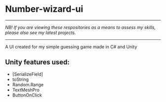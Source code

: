 # Number-wizard-ui

_________________________

*NB! If you are viewing these respositories as a means to assess my skills, please also see my latest projects.*

_________________________

A UI created for my simple guessing game made in C# and Unity

## Unity features used:

* [SerializeField]
* toString
* Random.Range
* TextMeshPro
* ButtonOnClick
